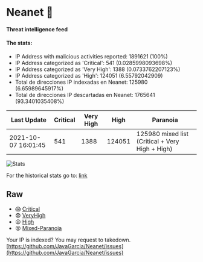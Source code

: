 # Neanet :hocho:
#### Threat intelligence feed
#### The stats:

- IP Address with malicious activities reported: 1891621 (100%)
- IP Address categorized as 'Critical':  541 (0.0285998093698%)
- IP Address categorized as 'Very High':  1388 (0.0733762207123%)
- IP Address categorized as 'High':  124051 (6.55792042909)
- Total de direcciones IP indexadas en Neanet:  125980 (6.65989645917%)
- Total de direcciones IP descartadas en Neanet:  1765641 (93.3401035408%)

| Last Update | Critical | Very High | High | Paranoia |
| --- | --- | --- | --- | --- |
| 2021-10-07 16:01:45 | 541 | 1388 | 124051 | 125980 mixed list (Critical + Very High + High)|

![Stats](https://docs.google.com/spreadsheets/d/e/2PACX-1vSnaNMIXVabIpDJjufMlzH7poXnshF3mgd8Is1g9ytUEzVsP5my4Trn8f-xkoLLQ38xpL3HtmUexLo6/pubchart?oid=501124687&format=image)

For the historical stats go to: [link](/stats.csv)
## Raw
- :scream: [Critical](https://raw.githubusercontent.com/JavaGarcia/Neanet/master/blacklists/neanet_critical.txt)
- :fearful: [VeryHigh](https://raw.githubusercontent.com/JavaGarcia/Neanet/master/blacklists/neanet_veryHigh.txtt)
- :frowning: [High](https://raw.githubusercontent.com/JavaGarcia/Neanet/master/blacklists/neanet_high.txt)
- :dizzy_face: [Mixed-Paranoia](https://raw.githubusercontent.com/JavaGarcia/Neanet/master/blacklists/neanet_all.txt)


Your IP is indexed? You may request to takedown. [https://github.com/JavaGarcia/Neanet/issues](https://github.com/JavaGarcia/Neanet/issues)













































































































































































































































































































































































































































































































































































































































































































































































































































































































































































































































































































































































































































































































































































































































































































































































































































































































































































































































































































































































































































































































































































































































































































































































































































































































































































































































































































































































































































































































































































































































































































































































































































































































































































































































































































































































































































































































































































































































































































































































































































































































































































































































































































































































































































































































































































































































































































































































































































































































































































































































































































































































































































































































































































































































































































































































































































































































































































































































































































































































































































































































































































































































































































































































































































































































































































































































































































































































































































































































































































































































































































































































































































































































































































































































































































































































































































































































































































































































































































































































































































































































































































































































































































































































































































































































































































































































































































































































































































































































































































































































































































































































































































































































































































































































































































